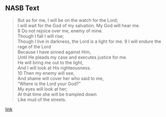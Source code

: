 ## NASB Text

> But as for me, I will be on the watch for the Lord;  
	I will wait for the God of my salvation.
	My God will hear me.  
	8 Do not rejoice over me, enemy of mine.  
	Though I fall I will rise;  
	Though I live in darkness, the Lord is a light for me.
	9 I will endure the rage of the Lord  
	Because I have sinned against Him,  
	Until He pleads my case and executes justice for me.  
	He will bring me out to the light,  
	_And_ I will look at His righteousness.  
	10 Then my enemy will see,  
	And shame will cover her who said to me,  
	“Where is the Lord your God?”  
	My eyes will look at her;  
	At that time she will be trampled down  
	Like mud of the streets.

[link](https://www.biblegateway.com/passage/?search=Micah+7&version=NASB)
